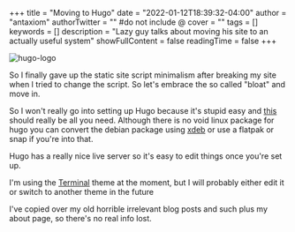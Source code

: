 +++
title = "Moving to Hugo"
date = "2022-01-12T18:39:32-04:00"
author = "antaxiom"
authorTwitter = "" #do not include @
cover = ""
tags = []
keywords = []
description = "Lazy guy talks about moving his site to an actually useful system"
showFullContent = false
readingTime = false
+++

![hugo-logo](/img/hugo-logo.svg)

So I finally gave up the static site script minimalism after breaking my site when I tried to change the script. So let's embrace the so called "bloat" and move in. 

So I won't really go into setting up Hugo because it's stupid easy and [this](https://gohugo.io/getting-started/quick-start/) should really be all you need. Although there is no void linux package for hugo you can convert the debian package using [xdeb](https://github.com/toluschr/xdeb.git) or use a flatpak or snap if you're into that. 

Hugo has a really nice live server so it's easy to edit things once you're set up.

I'm using the [Terminal](https://themes.gohugo.io/themes/hugo-theme-terminal/) theme at the moment, but I will probably either edit it or switch to another theme in the future

I've copied over my old horrible irrelevant blog posts and such plus my about page, so there's no real info lost. 
